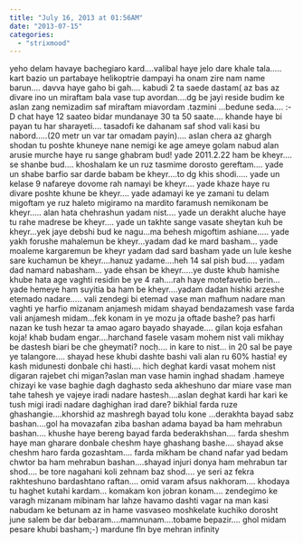 ```yaml
---
title: "July 16, 2013 at 01:56AM"
date: "2013-07-15"
categories: 
  - "strixmood"
---
```


yeho delam havaye bachegiaro kard....valibal haye jelo dare khale tala..... kart bazio un partabaye helikoptrie dampayi ha onam zire nam name barun.... davva haye gaho bi gah.... kabudi 2 ta saede dastam( az bas az divare ino un miraftam bala vase tup avordan....dg be jayi reside budim ke aslan zang nemizadim saf miraftam miavordam .tazmini ...bedune seda.... :-D chat haye 12 saateo bidar mundanaye 30 ta 50 saate.... khande haye bi payan tu har sharayeti.... tasadofi ke dahanam saf shod vali kasi bu nabord.....(20 metr un var tar omadam payin).... aslan chera az ghargh shodan tu poshte khuneye nane nemigi ke age ameye golam nabud alan arusie murche haye ru sange ghabram bud! yade 2011.2.22 ham be kheyr.... se shanbe bud.... khoshalam ke un ruz tasmime dorosto gereftam.... yade un shabe barfio sar darde babam be kheyr....to dg khis shodi..... yade un kelase 9 nafareye dovome rah namayi be kheyr.... yade khaze haye ru divare poshte khune be kheyr.... yade adamayi ke ye zamani tu delam migoftam ye ruz haleto migiramo na mardito faramush nemikonam be kheyr..... alan hata chehrashun yadam nist.... yade un derakht aluche haye tu rahe madrese be kheyr.... yade un takhte sange vasate sheytan kuh be kheyr...yek jaye debshi bud ke nagu...ma behesh migoftim ashiane..... yade yakh forushe mahalemun be kheyr...yadam dad ke mard basham... yade moaleme kargaremun be kheyr yadam dad sard basham yade un lule keshe sare kuchamun be kheyr....hanuz yadame....heh 14 sal pish bud..... yadam dad namard nabasham... yade ehsan be kheyr.....ye duste khub hamishe khube hata age vaghti residin be ye 4 rah....rah haye motefavetio berin... yade hemeye ham suyitia ba ham be kheyr....yadam dadan hishki arzeshe etemado nadare..... vali zendegi bi etemad vase man mafhum nadare man vaghti ye harfio mizanam anjamesh midam shayad bendazamesh vase farda vali anjamesh midam...fek konam in ye mozu ja oftade bashe? pas harfi nazan ke tush hezar ta amao agaro bayado shayade.... gilan koja esfahan koja! khab budam engar....harchand fasele vasam mohem nist vali mikhay be dastesh biari be che gheymati? nocḥ.... in kare to nist... in 20 sal be paye ye talangore.... shayad hese khubi dashte bashi vali alan ru 60% hastia! ey kash midunesti donbale chi hasti.... hich deghat kardi vasat mohem nist digaran rajebet chi migan?aslan man vase hamin inghad shadam .hameye chizayi ke vase baghie dagh daghasto seda akheshuno dar miare vase man tahe tahesh ye vajeye iradi nadare hastesh....aslan deghat kardi har kari ke tush migi iradi nadare daghighan irad dare? bikhial farda ruze ghashangie....khorshid az mashregh bayad tolu kone ...derakhta bayad sabz bashan....gol ha movazafan ziba bashan adama bayad ba ham mehrabun bashan.... khushe haye bereng bayad farda bederakhshan.... farda sheshm haye man gharare donbale cheshm haye ghashang bashe.... shayad akse cheshm haro farda gozashtam.... farda mikham be chand nafar yad bedam chwtor ba ham mehrabun bashan....shayad injuri donya ham mehrabun tar shod.... be tore nagahani koli zehnam baz shod.... ye seri az fekra rakhteshuno bardashtano raftan.... omid varam afsus nakhoram.... khodaya tu haghet kutahi kardam... komakam kon jobran konam.... zendegimo ke varagh mizanam mibinam har lahze havamo dashti vagar na man kasi nabudam ke betunam az in hame vasvaseo moshkelate kuchiko dorosht june salem be dar bebaram....mamnunam....tobame bepazir.... ghol midam pesare khubi basham;-) mardune fln bye mehran infinity
